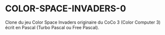# COLOR-SPACE-INVADERS-0
Clone du jeu Color Space Invaders originaire du CoCo 3 (Color Computer 3) écrit en Pascal (Turbo Pascal ou Free Pascal).
